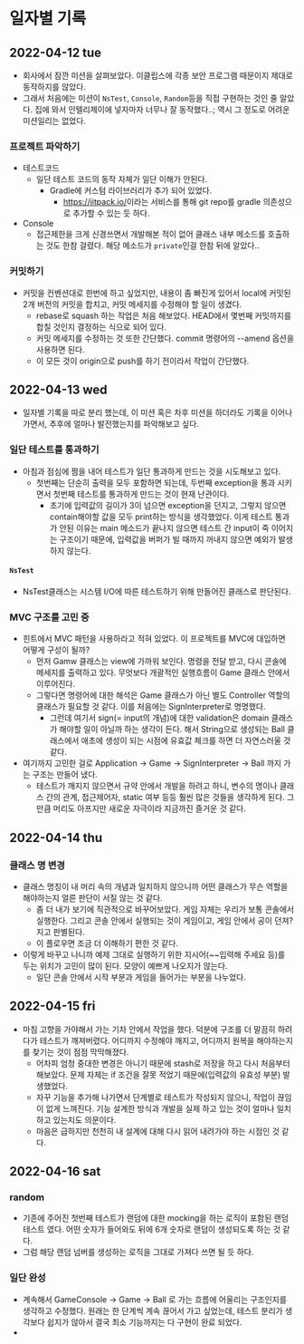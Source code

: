 # 일자별 기록


## 2022-04-12 tue
- 회사에서 잠깐 미션을 살펴보았다. 이클립스에 각종 보안 프로그램 때문이지 제대로 동작하지를 않았다.
- 그래서 처음에는 미션이 `NsTest`, `Console`, `Random`등을 직접 구현하는 것인 줄 알았다. 집에 와서 인텔리제이에 넣자마자 너무나 잘 동작했다..; 역시 그 정도로 어려운 미션일리는 없었다.

### 프로젝트 파악하기

- 테스트코드
    - 일단 테스트 코드의 동작 자체가 일단 이해가 안된다.
        - Gradle에 커스텀 라이브러리가 추가 되어 있었다.
            - <https://jitpack.io/>이라는 서비스를 통해 git repo를 gradle 의존성으로 추가할 수 있는 듯 하다.
- Console
    - 접근제한을 크게 신경쓰면서 개발해본 적이 없어 클래스 내부 메소드를 호출하는 것도 한참 걸렸다. 해당 메소드가 `private`인걸 한참 뒤에 알았다..

### 커밋하기
- 커밋을 컨벤션대로 한번에 하고 싶었지만, 내용이 좀 빠진게 있어서 local에 커밋된 2개 버전의 커밋을 합치고, 커밋 메세지를 수정해야 할 일이 생겼다.
  - rebase로 squash 하는 작업은 처음 해보았다. HEAD에서 몇번째 커밋까지를 합칠 것인지 결정하는 식으로 되어 있다.
  - 커밋 메세지를 수정하는 것 또한 간단했다. commit 명령어의 --amend 옵션을 사용하면 된다.
  - 이 모든 것이 origin으로 push를 하기 전이라서 작업이 간단했다. 


## 2022-04-13 wed
- 일자별 기록을 따로 분리 했는데, 이 미션 혹은 차후 미션을 하더라도 기록을 이어나가면서, 추후에 얼마나 발전했는지를 파악해보고 싶다.

### 일단 테스트를 통과하기
- 아침과 점심에 짬을 내어 테스트가 일단 통과하게 만드는 것을 시도해보고 있다.
  - 첫번째는 단순히 출력을 모두 포함하면 되는데, 두번째 exception을 통과 시키면서 첫번째 테스트를 통과하게 만드는 것이 현재  난관이다. 
    - 초기에 입력값의 길이가 3이 넘으면 exception을 던지고, 그렇지 않으면 contain해야할 값을 모두 print하는 방식을 생각했었다. 이게 테스트 통과가 안된 이유는 main 메소드가 끝나지 않으면 테스트 간 input이 죽 이어지는 구조이기 때문에, 입력값을 버퍼가 빌 때까지 꺼내지 않으면 예외가 발생하지 않는다.
    
#### `NsTest`
- NsTest클래스는 시스템 I/O에 따른 테스트하기 위해 만들어진 클래스로 판단된다.

### MVC 구조를 고민 중
- 힌트에서 MVC 패턴을 사용하라고 적혀 있었다. 이 프로젝트를 MVC에 대입하면 어떻게 구성이 될까?
  - 먼저 Gamw 클래스는 view에 가까워 보인다. 명령을 전달 받고, 다시 콘솔에 메세지를 출력하고 있다. 무엇보다 개괄적인 실행흐름이 Game 클래스 안에서 이루어진다.
  - 그렇다면 명령어에 대한 해석은 Game 클래스가 아닌 별도 Controller 역할의 클래스가 필요할 것 같다. 이를 처음에는 SignInterpreter로 명명했다.
    - 그런데 여기서 sign(= input의 개념)에 대한 validation은 domain 클래스가 해야할 일이 아닐까 하는 생각이 든다. 해서 String으로 생성되는 Ball 클래스에서 애초에 생성이 되는 시점에 유효값 체크를 하면 더 자연스러울 것 같다.
- 여기까지 고민한 걸로 Application -> Game -> SignInterpreter -> Ball 까지 가는 구조는 만들어 냈다.
  - 테스트가 깨지지 않으면서 규약 안에서 개발을 하려고 하니, 변수의 명이나 클래스 간의 관계, 접근제어자, static 여부 등등 훨씬 많은 것들을 생각하게 된다. 그만큼 머리도 아프지만 새로운 자극이라 지금까진 즐거운 것 같다.


## 2022-04-14 thu
### 클래스 명 변경
- 클래스 명칭이 내 머리 속의 개념과 일치하지 않으니까 어떤 클래스가 무슨 역할을 해야하는지 얼른 판단이 서질 않는 것 같다.
  - 좀 더 내가 보기에 직관적으로 바꾸어보았다. 게임 자체는 우리가 보통 콘솔에서 실행한다. 그리고 콘솔 안에서 실행되는 것이 게임이고, 게임 안에서 공이 던져?지고 판별된다.
  - 이 플로우면 조금 더 이해하기 편한 것 같다.
- 이렇게 바꾸고 나니까 예제 그대로 실행하기 위한 지시어(~~입력해 주세요 등)를 두는 위치가 고민이 많이 된다. 모양이 예쁘게 나오지가 않는다. 
  - 일단 콘솔 안에서 시작 부분과 게임을 들어가는 부분을 나누었다.


## 2022-04-15 fri
- 마침 고향을 가야해서 가는 기차 안에서 작업을 했다. 덕분에 구조를 더 말끔히 하려다가 테스트가 깨져버렸다. 어디까지 수정해야 깨지고, 어디까지 원복을 해야하는지를 찾기는 것이 점점 막막해졌다.
  - 어차피 엄청 중대한 변경은 아니기 때문에 stash로 저장을 하고 다시 처음부터 해보았다. 문제 자체는 if 조건을 잘못 적었기 때문에(입력값의 유효성 부분) 발생했었다.
  - 자꾸 기능을 추가해 나가면서 단계별로 테스트가 작성되지 않으니, 작업이 끊임이 없게 느껴진다. 기능 설계한 방식과 개발을 실제 하고 있는 것이 얼마나 일치하고 있는지도 의문이다.
  - 마음은 급하지만 천천히 내 설계에 대해 다시 읽어 내려가야 하는 시점인 것 같다.


## 2022-04-16 sat

### random
- 기존에 주어진 첫번째 테스트가 랜덤에 대한 mocking을 하는 로직이 포함된 랜덤 테스트 였다. 어떤 숫자가 들어와도 뒤에 6개 숫자로 랜덤이 생성되도록 하는 것 같다.
- 그럼 해당 랜덤 넘버를 생성하는 로직을 그대로 가져다 쓰면 될 듯 하다.

### 일단 완성
- 계속해서 GameConsole -> Game -> Ball 로 가는 흐름에 어울리는 구조인지를 생각하고 수정했다. 원래는 한 단계씩 계속 끊어서 가고 싶었는데, 테스트 분리가 생각보다 쉽지가 않아서 결국 최소 기능까지는 다 구현이 완료 되었다.
- 